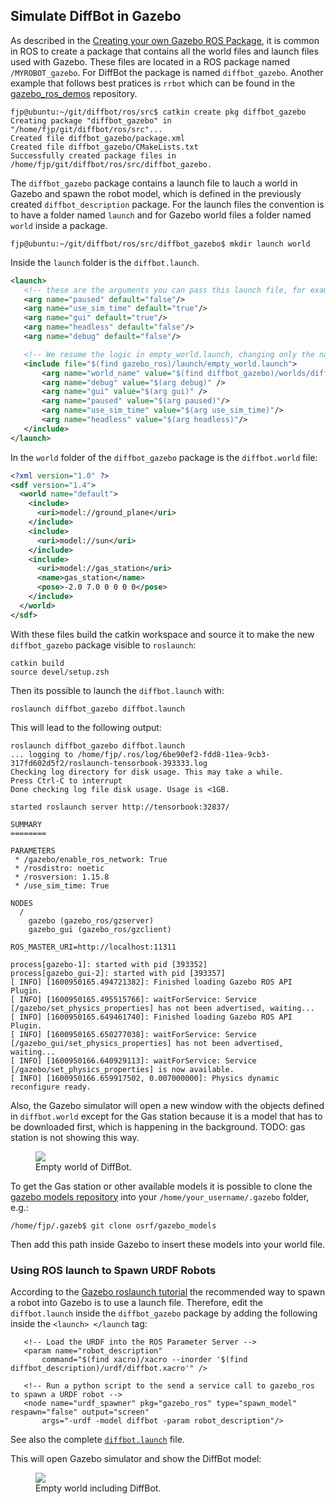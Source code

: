 ## Simulate DiffBot in Gazebo

As described in the [Creating your own Gazebo ROS Package](http://gazebosim.org/tutorials?tut=ros_roslaunch#CreatingyourownGazeboROSPackage), it is common in ROS to create a package that contains all the world files and launch files used with Gazebo. These files are located in a ROS package named `/MYROBOT_gazebo`. For DiffBot the package is named `diffbot_gazebo`. Another example that follows best pratices is `rrbot` which can be found in the [gazebo_ros_demos](https://github.com/ros-simulation/gazebo_ros_demos) repository.

```console
fjp@ubuntu:~/git/diffbot/ros/src$ catkin create pkg diffbot_gazebo
Creating package "diffbot_gazebo" in "/home/fjp/git/diffbot/ros/src"...
Created file diffbot_gazebo/package.xml
Created file diffbot_gazebo/CMakeLists.txt
Successfully created package files in /home/fjp/git/diffbot/ros/src/diffbot_gazebo.
```
 
The `diffbot_gazebo` package contains a launch file to lauch a world in Gazebo and spawn the robot model, 
which is defined in the previously created `diffbot_description` package. 
For the launch files the convention is to have a folder named `launch` and for Gazebo world files a folder named `world` inside a package.
 
 ```console
 fjp@ubuntu:~/git/diffbot/ros/src/diffbot_gazebo$ mkdir launch world
 ```
 
 Inside the `launch` folder is the `diffbot.launch`.
 
 ```xml
<launch>
    <!-- these are the arguments you can pass this launch file, for example paused:=true -->
    <arg name="paused" default="false"/>
    <arg name="use_sim_time" default="true"/>
    <arg name="gui" default="true"/>
    <arg name="headless" default="false"/>
    <arg name="debug" default="false"/>

    <!-- We resume the logic in empty_world.launch, changing only the name of the world to be launched -->
    <include file="$(find gazebo_ros)/launch/empty_world.launch">
        <arg name="world_name" value="$(find diffbot_gazebo)/worlds/diffbot.world"/>
        <arg name="debug" value="$(arg debug)" />
        <arg name="gui" value="$(arg gui)" />
        <arg name="paused" value="$(arg paused)"/>
        <arg name="use_sim_time" value="$(arg use_sim_time)"/>
        <arg name="headless" value="$(arg headless)"/>
    </include>
</launch>
```

In the `world` folder of the `diffbot_gazebo` package is the `diffbot.world` file:

```xml
<?xml version="1.0" ?>
<sdf version="1.4">
  <world name="default">
    <include>
      <uri>model://ground_plane</uri>
    </include>
    <include>
      <uri>model://sun</uri>
    </include>
    <include>
      <uri>model://gas_station</uri>
      <name>gas_station</name>
      <pose>-2.0 7.0 0 0 0 0</pose>
    </include>
  </world>
</sdf>
```

With these files build the catkin workspace and source it to make the new `diffbot_gazebo` package visible to `roslaunch`:

```console
catkin build
source devel/setup.zsh
```

Then its possible to launch the `diffbot.launch` with:

```console
roslaunch diffbot_gazebo diffbot.launch
```

This will lead to the following output:

```console
roslaunch diffbot_gazebo diffbot.launch 
... logging to /home/fjp/.ros/log/6be90ef2-fdd8-11ea-9cb3-317fd602d5f2/roslaunch-tensorbook-393333.log
Checking log directory for disk usage. This may take a while.
Press Ctrl-C to interrupt
Done checking log file disk usage. Usage is <1GB.

started roslaunch server http://tensorbook:32837/

SUMMARY
========

PARAMETERS
 * /gazebo/enable_ros_network: True
 * /rosdistro: noetic
 * /rosversion: 1.15.8
 * /use_sim_time: True

NODES
  /
    gazebo (gazebo_ros/gzserver)
    gazebo_gui (gazebo_ros/gzclient)

ROS_MASTER_URI=http://localhost:11311

process[gazebo-1]: started with pid [393352]
process[gazebo_gui-2]: started with pid [393357]
[ INFO] [1600950165.494721382]: Finished loading Gazebo ROS API Plugin.
[ INFO] [1600950165.495515766]: waitForService: Service [/gazebo/set_physics_properties] has not been advertised, waiting...
[ INFO] [1600950165.649461740]: Finished loading Gazebo ROS API Plugin.
[ INFO] [1600950165.650277038]: waitForService: Service [/gazebo_gui/set_physics_properties] has not been advertised, waiting...
[ INFO] [1600950166.640929113]: waitForService: Service [/gazebo/set_physics_properties] is now available.
[ INFO] [1600950166.659917502, 0.007000000]: Physics dynamic reconfigure ready.
```

Also, the Gazebo simulator will open a new window with the objects defined in `diffbot.world` except for the Gas station because it is a model 
that has to be downloaded first, which is happening in the background. TODO: gas station is not showing this way.


<figure>
    <a href="/assets/collections/diffbot/gazebo/empty-world.png"><img src="/assets/collections/diffbot/gazebo/empty-world.png"></a>
    <figcaption>Empty world of DiffBot.</figcaption>
</figure>


To get the Gas station or other available models it is possible to clone the [gazebo models repository](https://github.com/osrf/gazebo_models) into your `/home/your_username/.gazebo` folder, e.g.:

```console
/home/fjp/.gazeb$ git clone osrf/gazebo_models
```
Then add this path inside Gazebo to insert these models into your world file.

 
 ### Using ROS launch to Spawn URDF Robots
 
 According to the [Gazebo roslaunch tutorial](http://gazebosim.org/tutorials?tut=ros_roslaunch#UsingroslaunchtoSpawnURDFRobots) the recommended way
 to spawn a robot into Gazebo is to use a launch file. Therefore, edit the `diffbot.launch` inside the `diffbot_gazebo` package by adding the following inside the `<launch> </launch` tag:
 
 ```console
    <!-- Load the URDF into the ROS Parameter Server -->
    <param name="robot_description"
        command="$(find xacro)/xacro --inorder '$(find diffbot_description)/urdf/diffbot.xacro'" />

    <!-- Run a python script to the send a service call to gazebo_ros to spawn a URDF robot -->
    <node name="urdf_spawner" pkg="gazebo_ros" type="spawn_model" respawn="false" output="screen"
        args="-urdf -model diffbot -param robot_description"/>
 ```

See also the complete [`diffbot.launch`](https://github.com/fjp/diffbot/blob/master/ros/src/diffbot_gazebo/launch/diffbot.launch) file.


This will open Gazebo simulator and show the DiffBot model:

<figure>
    <a href="/assets/collections/diffbot/gazebo/diffbot_gazebo.png"><img src="/assets/collections/diffbot/gazebo/diffbot_gazebo.png"></a>
    <figcaption>Empty world including DiffBot.</figcaption>
</figure>

